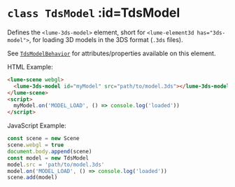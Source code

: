 
# <code>class <b>TdsModel</b></code> :id=TdsModel

Defines the `<lume-3ds-model>` element, short for `<lume-element3d
has="3ds-model">`, for loading 3D models in the 3DS format (`.3ds`
files).

See [`TdsModelBehavior`](../behaviors/mesh-behaviors/models/TdsModelBehavior)
for attributes/properties available on this element.

HTML Example:

```html
<lume-scene webgl>
  <lume-3ds-model id="myModel" src="path/to/model.3ds"></lume-3ds-model>
</lume-scene>
<script>
  myModel.on('MODEL_LOAD', () => console.log('loaded'))
</script>
```

JavaScript Example:

```js
const scene = new Scene
scene.webgl = true
document.body.append(scene)
const model = new TdsModel
model.src = 'path/to/model.3ds'
model.on('MODEL_LOAD', () => console.log('loaded'))
scene.add(model)
```












        